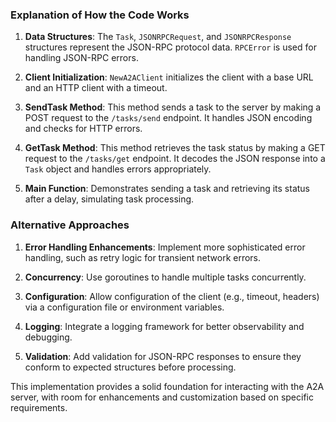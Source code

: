 ### Explanation of How the Code Works

1. **Data Structures**: The `Task`, `JSONRPCRequest`, and `JSONRPCResponse` structures represent the JSON-RPC protocol data. `RPCError` is used for handling JSON-RPC errors.

2. **Client Initialization**: `NewA2AClient` initializes the client with a base URL and an HTTP client with a timeout.

3. **SendTask Method**: This method sends a task to the server by making a POST request to the `/tasks/send` endpoint. It handles JSON encoding and checks for HTTP errors.

4. **GetTask Method**: This method retrieves the task status by making a GET request to the `/tasks/get` endpoint. It decodes the JSON response into a `Task` object and handles errors appropriately.

5. **Main Function**: Demonstrates sending a task and retrieving its status after a delay, simulating task processing.

### Alternative Approaches

1. **Error Handling Enhancements**: Implement more sophisticated error handling, such as retry logic for transient network errors.

2. **Concurrency**: Use goroutines to handle multiple tasks concurrently.

3. **Configuration**: Allow configuration of the client (e.g., timeout, headers) via a configuration file or environment variables.

4. **Logging**: Integrate a logging framework for better observability and debugging.

5. **Validation**: Add validation for JSON-RPC responses to ensure they conform to expected structures before processing.

This implementation provides a solid foundation for interacting with the A2A server, with room for enhancements and customization based on specific requirements.
